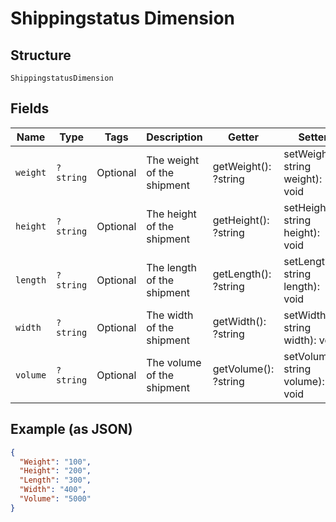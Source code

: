 
# Shippingstatus Dimension

## Structure

`ShippingstatusDimension`

## Fields

| Name | Type | Tags | Description | Getter | Setter |
|  --- | --- | --- | --- | --- | --- |
| `weight` | `?string` | Optional | The weight of the shipment | getWeight(): ?string | setWeight(?string weight): void |
| `height` | `?string` | Optional | The height of the shipment | getHeight(): ?string | setHeight(?string height): void |
| `length` | `?string` | Optional | The length of the shipment | getLength(): ?string | setLength(?string length): void |
| `width` | `?string` | Optional | The width of the shipment | getWidth(): ?string | setWidth(?string width): void |
| `volume` | `?string` | Optional | The volume of the shipment | getVolume(): ?string | setVolume(?string volume): void |

## Example (as JSON)

```json
{
  "Weight": "100",
  "Height": "200",
  "Length": "300",
  "Width": "400",
  "Volume": "5000"
}
```

